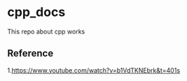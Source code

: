 # cpp_docs

This repo about cpp works

## Reference
1.<https://www.youtube.com/watch?v=b1VdTKNEbrk&t=401s>